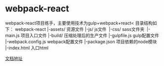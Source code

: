 # webpack-react
webpack-react项目练手，主要使用技术为gulp+webpack+react<
目录结构如下：
webpack-react
|-assets/ 资源文件
  |-js/ js文件
  |-css/ sass文件夹
  |-main.js 项目入口文件
|-build/ 压缩处理后的生产文件
|-gulpfile.js gulp配置文件
|-webpack.config.js webpack配置文件
|-package.json 项目依赖的node模块
|-index.html 入口html

<a href='https://github.com/forceking3/webpack-react/wiki'>文档地址</a>
